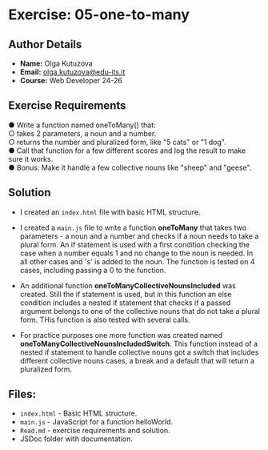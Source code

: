 # Exercise: 05-one-to-many

## Author Details
- **Name:** Olga Kutuzova  
- **Email:** olga.kutuzova@edu-its.it  
- **Course:** Web Developer 24-26


## Exercise Requirements
● Write a function named oneToMany() that:  
○ takes 2 parameters, a noun and a number.  
○ returns the number and pluralized form, like "5 cats" or "1 dog".  
● Call that function for a few different scores and log the result to make sure it 
works.  
● Bonus: Make it handle a few collective nouns like "sheep" and "geese".  

 
## Solution
- I created an `index.html` file with basic HTML structure.
- I created a `main.js` file to write a function __oneToMany__ that takes two parameters - a noun and a number and checks if a noun needs to take a plural form. An if statement is used with a first condition checking the case when a number equals 1 and no change to the noun is needed. In all other cases and 's' is added to the noun. The function is tested on 4 cases, including passing a 0 to the function.   

- An additional function __oneToManyCollectiveNounsIncluded__ was created. Still the if statement is used, but in this function an else condition includes a nested if statement that checks if a passed argument belongs to one of the collective nouns that do not take a plural form. THis function is also tested with several calls.   

- For practice purposes one more function was created named __oneToManyCollectiveNounsIncludedSwitch__. This function instead of a nested if statement to handle collective nouns got a switch that includes different collective nouns cases, a break and a default that will return a pluralized form. 



## Files:
- `index.html` - Basic HTML structure.
- `main.js` - JavaScript for a function helloWorld.
- `Read.md` - exercise requirements and solution. 
- JSDoc folder with documentation.